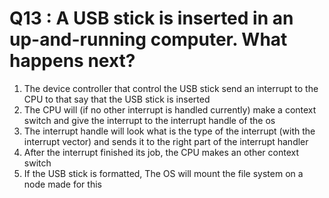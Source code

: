 # Q13 : A USB stick is inserted in an up-and-running computer. What happens next?

1. The device controller that control the USB stick send an interrupt to the CPU to that say that the USB stick is inserted
2. The CPU will (if no other interrupt is handled currently) make a context switch and give the interrupt to the interrupt handle of the os
3. The interrupt handle will look what is the type of the interrupt (with the interrupt vector) and sends it to the right part of the interrupt handler
4. After the interrupt finished its job, the CPU makes an other context switch 
5. If the USB stick is formatted, The OS will mount the file system on a node made for this